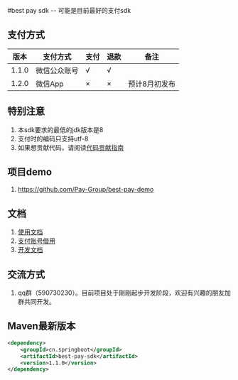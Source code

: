 #best pay sdk -- 可能是目前最好的支付sdk
## 支付方式

版本 | 支付方式 | 支付 | 退款 | 备注
---- | ----- | --- |---- | ---
1.1.0 | 微信公众账号 | √ | √ | 
1.2.0 | 微信App | × | × | 预计8月初发布

## 特别注意
1. 本sdk要求的最低的jdk版本是8
2. 支付时的编码只支持utf-8
3. 如果想贡献代码，请阅读[代码贡献指南](https://github.com/Pay-Group/best-pay-sdk/blob/master/doc/CONTRIBUTION.md)

## 项目demo
1. https://github.com/Pay-Group/best-pay-demo

## 文档
1. [使用文档](https://github.com/Pay-Group/best-pay-sdk/blob/master/doc/use)
2. [支付账号借用](https://github.com/Pay-Group/best-pay-sdk/blob/master/doc/borrowAccount)
3. [开发文档](https://github.com/Pay-Group/best-pay-sdk/blob/master/doc/develop)

## 交流方式
1. qq群（590730230）。目前项目处于刚刚起步开发阶段，欢迎有兴趣的朋友加群共同开发。


## Maven最新版本
```xml
<dependency>
    <groupId>cn.springboot</groupId>
    <artifactId>best-pay-sdk</artifactId>
    <version>1.1.0</version>
</dependency>
```


